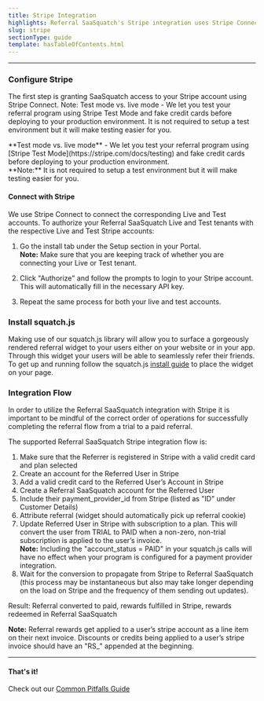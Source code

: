 ```yaml
---
title: Stripe Integration
highlights: Referral SaaSquatch's Stripe integration uses Stripe Connect to automatically track subscriptions and give people discounts. This guide will walk you through how to set up this integration.
slug: stripe
sectionType: guide
template: hasTableOfContents.html
---
```



* * *

### Configure Stripe

The first step is granting SaaSquatch access to your Stripe account using Stripe Connect. Note: Test mode vs. live mode - We let you test your referral program using Stripe Test Mode and fake credit cards before deploying to your production environment. It is not required to setup a test environment but it will make testing easier for you.

<div class="well ">**Test mode vs. live mode** - We let you test your referral program using [Stripe Test Mode](https://stripe.com/docs/testing) and fake credit cards before deploying to your production environment.
<br>
**Note:** It is not required to setup a test environment but it will make testing easier for you.

</div>

#### Connect with Stripe

We use Stripe Connect to connect the corresponding Live and Test accounts. To authorize your Referral SaaSquatch Live and Test tenants with the respective Live and Test Stripe accounts:

1.  Go the install tab under the Setup section in your Portal. <br>
**Note:** Make sure that you are keeping track of whether you are connecting your Live or Test tenant.

3.  Click "Authorize" and follow the prompts to login to your Stripe account. This will automatically fill in the necessary API key.
4.  Repeat the same process for both your live and test accounts.

### Install squatch.js

Making use of our squatch.js library will allow you to surface a gorgeously rendered referral widget to your users either on your website or in your app. Through this widget your users will be able to seamlessly refer their friends. To get up and running follow the squatch.js [install guide](/app-integration/) to place the widget on your page.

### Integration Flow

In order to utilize the Referral SaaSquatch integration with Stripe it is important to be mindful of the correct order of operations for successfully completing the referral flow from a trial to a paid referral. 

The supported Referral SaaSquatch Stripe integration flow is:

1.  Make sure that the Referrer is registered in Stripe with a valid credit card and plan selected
2.  Create an account for the Referred User in Stripe
3.  Add a valid credit card to the Referred User’s Account in Stripe
4.  Create a Referral SaaSquatch account for the Referred User
5.  Include their payment_provider_id from Stripe (listed as "ID" under Customer Details)
6.  Attribute referral (widget should automatically pick up referral cookie)
7.  Update Referred User in Stripe with subscription to a plan. This will convert the user from TRIAL to PAID when a non-zero, non-trial subscription is applied to the user’s invoice.<br>**Note:** Including the "account_status = PAID" in your squatch.js calls will have no effect when your program is configured for a payment provider integration.
8.  Wait for the conversion to propagate from Stripe to Referral SaaSquatch (this process may be instantaneous but also may take longer depending on the load on Stripe and the frequency of them sending out updates).

Result: Referral converted to paid, rewards fulfilled in Stripe, rewards redeemed in Referral SaaSquatch 

**Note:** Referral rewards get applied to a user’s stripe account as a line item on their next invoice. Discounts or credits being applied to a user’s stripe invoice should have an "RS_" appended at the beginning.

* * *

#### That's it!

Check out our [Common Pitfalls Guide](/bestpractices/common-pitfalls)